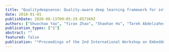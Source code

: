```yaml
---
title: "Qualitydeepsense: Quality-aware deep learning framework for internet of things applications with sensor-temporal attention"
date: 2018-01-01
publishDate: 2020-08-13T09:05:29.057369Z
authors: ["Shuochao Yao", "Yiran Zhao", "Shaohan Hu", "Tarek Abdelzaher"]
publication_types: ["1"]
abstract: ""
featured: false
publication: "*Proceedings of the 2nd International Workshop on Embedded and Mobile Deep Learning*"
---
```


